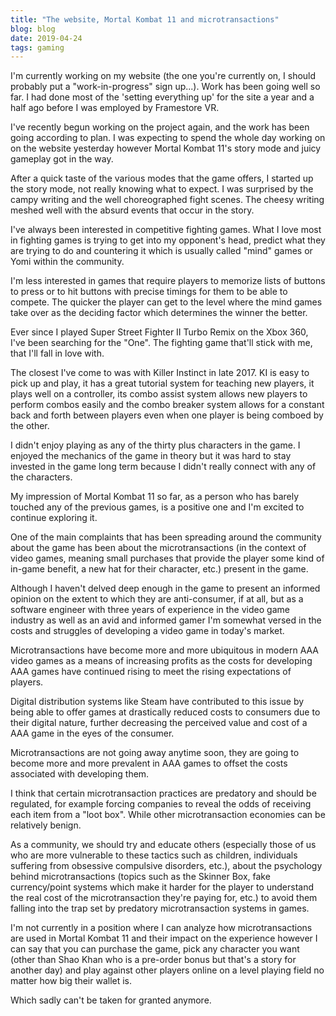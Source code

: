 ```yaml
---
title: "The website, Mortal Kombat 11 and microtransactions"
blog: blog
date: 2019-04-24
tags: gaming
---
```

I'm currently working on my website (the one you're currently on, I should probably put a "work-in-progress" sign up...). Work has been going well so far. I had done most of the 'setting everything up' for the site a year and a half ago before I was employed by Framestore VR.

I've recently begun working on the project again, and the work has been going according to plan. I was expecting to spend the whole day working on on the website yesterday however Mortal Kombat 11's story mode and juicy gameplay got in the way.

After a quick taste of the various modes that the game offers, I started up the story mode, not really knowing what to expect. I was surprised by the campy writing and the well choreographed fight scenes. The cheesy writing meshed well with the absurd events that occur in the story.

I've always been interested in competitive fighting games. What I love most in fighting games is trying to get into my opponent's head, predict what they are trying to do and countering it which is usually called "mind" games or Yomi within the community.

I'm less interested in games that require players to memorize lists of buttons to press or to hit buttons with precise timings for them to be able to compete. The quicker the player can get to the level where the mind games take over as the deciding factor which determines the winner the better.

Ever since I played Super Street Fighter II Turbo Remix on the Xbox 360, I've been searching for the "One". The fighting game that'll stick with me, that I'll fall in love with.

The closest I've come to was with Killer Instinct in late 2017. KI is easy to pick up and play, it has a great tutorial system for teaching new players, it plays well on a controller, its combo assist system allows new players to perform combos easily and the combo breaker system allows for a constant back and forth between players even when one player is being comboed by the other.

I didn't enjoy playing as any of the thirty plus characters in the game. I enjoyed the mechanics of the game in theory but it was hard to stay invested in the game long term because I didn't really connect with any of the characters.

My impression of Mortal Kombat 11 so far, as a person who has barely touched any of the previous games, is a positive one and I'm excited to continue exploring it.

One of the main complaints that has been spreading around the community about the game has been about the microtransactions (in the context of video games, meaning small purchases that provide the player some kind of in-game benefit, a new hat for their character, etc.) present in the game.

Although I haven't delved deep enough in the game to present an informed opinion on the extent to which they are anti-consumer, if at all, but as a software engineer with three years of experience in the video game industry as well as an avid and informed gamer I'm somewhat versed in the costs and struggles of developing a video game in today's market.

Microtransactions have become more and more ubiquitous in modern AAA video games as a means of increasing profits as the costs for developing AAA games have continued rising to meet the rising expectations of players.

Digital distribution systems like Steam have contributed to this issue by being able to offer games at drastically reduced costs to consumers due to their digital nature, further decreasing the perceived value and cost of a AAA game in the eyes of the consumer.

Microtransactions are not going away anytime soon, they are going to become more and more prevalent in AAA games to offset the costs associated with developing them.

I think that certain microtransaction practices are predatory and should be regulated, for example forcing companies to reveal the odds of receiving each item from a "loot box". While other microtransaction economies can be relatively benign.

As a community, we should try and educate others (especially those of us who are more vulnerable to these tactics such as children, individuals suffering from obsessive compulsive disorders, etc.), about the psychology behind microtransactions (topics such as the Skinner Box, fake currency/point systems which make it harder for the player to understand the real cost of the microtransaction they're paying for, etc.) to avoid them falling into the trap set by predatory microtransaction systems in games.

I'm not currently in a position where I can analyze how microtransactions are used in Mortal Kombat 11 and their impact on the experience however I can say that you can purchase the game, pick any character you want (other than Shao Khan who is a pre-order bonus but that's a story for another day) and play against other players online on a level playing field no matter how big their wallet is.

Which sadly can't be taken for granted anymore.
